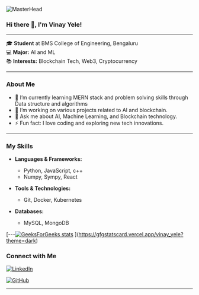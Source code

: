 
![MasterHead](https://user-images.githubusercontent.com/74038190/225813708-98b745f2-7d22-48cf-9150-083f1b00d6c9.gif)
### Hi there 👋, I'm Vinay Yele!

---

🎓 **Student** at BMS College of Engineering, Bengaluru  
💻 **Major:** AI and ML  
📚 **Interests:** Blockchain Tech, Web3, Cryptocurrency

---

### About Me

- 🌱 I’m currently learning MERN stack and problem solving skills through Data structure and algorithms
- 🔭 I’m working on various projects related to AI and blockchain.
- 💬 Ask me about AI, Machine Learning, and Blockchain technology.
- ⚡ Fun fact: I love coding and exploring new tech innovations.

---

### My Skills

- **Languages & Frameworks:**
  - Python, JavaScript, c++
  - Numpy, Sympy, React

- **Tools & Technologies:**
  - Git, Docker, Kubernetes
    
- **Databases:**
  - MySQL, MongoDB

[---[![GeeksForGeeks stats](https://gfgstatscard.vercel.app/api?user=vinay_yele)](https://www.geeksforgeeks.org/user/vinay_yele/)
](https://gfgstatscard.vercel.app/vinay_yele?theme=dark)

### Connect with Me

[![LinkedIn](https://img.shields.io/badge/LinkedIn-0077B5?style=for-the-badge&logo=linkedin&logoColor=white)](https://linkedin.com/in/your-linkedin) 

[![GitHub](https://img.shields.io/badge/GitHub-181717?style=for-the-badge&logo=github&logoColor=white)]([https://github.com/your-github](https://github.com/Vinay-yele))

---


